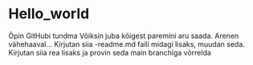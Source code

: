 # Hello_world
Õpin GitHubi tundma
Võiksin juba kõigest paremini aru saada. Arenen vähehaaval... Kirjutan siia -readme.md faili midagi lisaks, muudan seda.
Kirjutan siia rea lisaks ja provin seda main branchiga võrrelda

